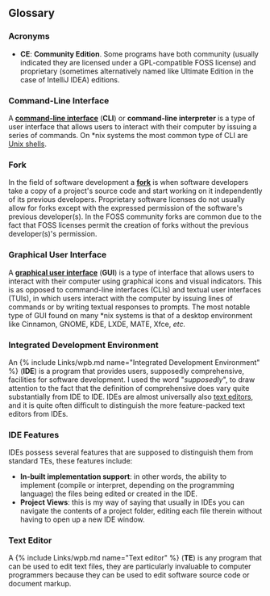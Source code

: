 ## Glossary
### Acronyms
* **CE**: **Community Edition**. Some programs have both community (usually indicated they are licensed under a GPL-compatible FOSS license) and proprietary (sometimes alternatively named like Ultimate Edition in the case of IntelliJ IDEA) editions.

### Command-Line Interface
A [**command-line interface**](https://en.wikipedia.org/wiki/Command-line_interface) (**CLI**) or **command-line interpreter** is a type of user interface that allows users to interact with their computer by issuing a series of commands. On &#42;nix systems the most common type of CLI are [Unix shells](#unix-shells).

### Fork
In the field of software development a [**fork**](https://en.wikipedia.org/wiki/Fork_(software_development)) is when software developers take a copy of a project's source code and start working on it independently of its previous developers. Proprietary software licenses do not usually allow for forks except with the expressed permission of the software's previous developer(s). In the FOSS community forks are common due to the fact that FOSS licenses permit the creation of forks without the previous developer(s)'s permission.

### Graphical User Interface
A [**graphical user interface**](https://en.wikipedia.org/wiki/Graphical_user_interface) (**GUI**) is a type of interface that allows users to interact with their computer using graphical icons and visual indicators. This is as opposed to command-line interfaces (CLIs) and textual user interfaces (TUIs), in which users interact with the computer by issuing lines of commands or by writing textual responses to prompts. The most notable type of GUI found on many &#42;nix systems is that of a desktop environment like Cinnamon, GNOME, KDE, LXDE, MATE, Xfce, *etc.*

### Integrated Development Environment
An {% include Links/wpb.md name="Integrated Development Environment" %} (**IDE**) is a program that provides users, supposedly comprehensive, facilities for software development. I used the word "*supposedly*", to draw attention to the fact that the definition of comprehensive does vary quite substantially from IDE to IDE. IDEs are almost universally also [text editors](#text-editor), and it is quite often difficult to distinguish the more feature-packed text editors from IDEs.

### IDE Features
IDEs possess several features that are supposed to distinguish them from standard TEs, these features include:
* **In-built implementation support**: in other words, the ability to implement (compile or interpret, depending on the programming language) the files being edited or created in the IDE.
* **Project Views**: this is my way of saying that usually in IDEs you can navigate the contents of a project folder, editing each file therein without having to open up a new IDE window.

### Text Editor
A {% include Links/wpb.md name="Text editor" %} (**TE**) is any program that can be used to edit text files, they are particularly invaluable to computer programmers because they can be used to edit software source code or document markup.
